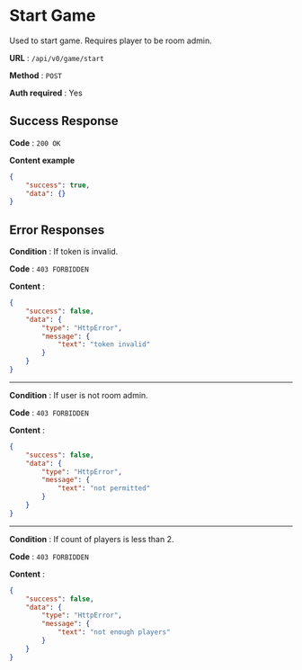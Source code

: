 # Start Game

Used to start game. Requires player to be room admin.

**URL** : `/api/v0/game/start`

**Method** : `POST`

**Auth required** : Yes

## Success Response

**Code** : `200 OK`

**Content example**

```json
{
    "success": true,
    "data": {}
}
```

## Error Responses

**Condition** : If token is invalid.

**Code** : `403 FORBIDDEN`

**Content** :

```json
{
    "success": false,
    "data": {
        "type": "HttpError",
        "message": {
            "text": "token invalid"
        }
    }
}
```

---

**Condition** : If user is not room admin.

**Code** : `403 FORBIDDEN`

**Content** :

```json
{
    "success": false,
    "data": {
        "type": "HttpError",
        "message": {
            "text": "not permitted"
        }
    }
}

```

---

**Condition** : If count of players is less than 2.

**Code** : `403 FORBIDDEN`

**Content** :

```json
{
    "success": false,
    "data": {
        "type": "HttpError",
        "message": {
            "text": "not enough players"
        }
    }
}
```
